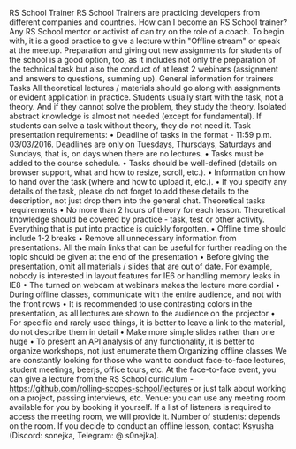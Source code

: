 RS School Trainer
RS School Trainers are practicing developers from different companies and countries.
How can I become an RS School trainer?
Any RS School mentor or activist of can try on the role of a coach. To begin with, it is a good practice to give a lecture within "Offline stream" or speak at the meetup. Preparation and giving out new assignments for students of the school is a good option, too, as it includes not only the preparation of the technical task but also the conduct of at least 2 webinars (assignment and answers to questions, summing up).
General information for trainers
Tasks
All theoretical lectures / materials should go along with assignments or evident application in practice.
Students usually start with the task, not a theory. And if they cannot solve the problem, they study the theory. Isolated abstract knowledge is almost not needed (except for fundamental). If students can solve a task without theory, they do not need it.
Task presentation requirements:
•	Deadline of tasks in the format - 11:59 p.m. 03/03/2016. Deadlines are only on Tuesdays, Thursdays, Saturdays and Sundays, that is, on days when there are no lectures.
•	Tasks must be added to the course schedule.
•	Tasks should be well-defined (details on browser support, what and how to resize, scroll, etc.).
•	Information on how to hand over the task (where and how to upload it, etc.).
•	If you specify any details of the task, please do not forget to add these details to the description, not just drop them into the general chat.
Theoretical tasks requirements
•	No more than 2 hours of theory for each lesson. Theoretical knowledge should be covered by practice - task, test or other activity. Everything that is put into practice is quickly forgotten.
•	Offline time should include 1-2 breaks
•	Remove all unnecessary information from presentations. All the main links that can be  useful for further reading on the topic should be given at the end of the presentation
•	Before giving the presentation, omit all materials / slides that are out of date. For example, nobody is interested in layout features for IE6 or handling memory leaks in IE8
•	The turned on webcam at webinars makes the lecture more cordial
•	During offline classes, communicate with the entire audience, and not with the front rows
•	It is recommended to use contrasting colors in the presentation, as all lectures are shown to the audience on the projector
•	For specific and rarely used things, it is better to leave a link to the material, do not describe them in detail
•	Make more simple slides rather than one huge
•	To present an API analysis of any functionality, it is better to organize workshops, not just enumerate them
Organizing offline classes
We are constantly looking for those who want to conduct face-to-face lectures, student meetings, beerjs, office tours, etc. At the face-to-face event, you can give a lecture from the RS School curriculum - https://github.com/rolling-scopes-school/lectures or just talk about working on a project, passing interviews, etc.
Venue: you can use any meeting room available for you by booking it yourself. If a list of listeners is required to access the meeting room, we will provide it.
Number of students: depends on the room.
If you decide to conduct an offline lesson, contact Ksyusha (Discord: sonejka, Telegram: @ s0nejka).
 
